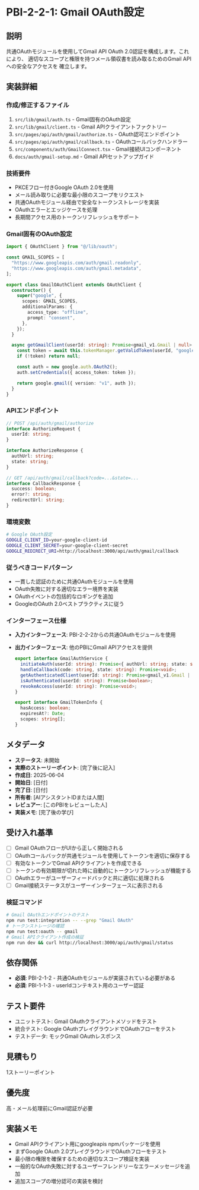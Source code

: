 # PBI-2-2-1: Gmail OAuth設定

## 説明

共通OAuthモジュールを使用してGmail API OAuth 2.0認証を構成します。これにより、
適切なスコープと権限を持つメール領収書を読み取るためのGmail APIへの安全なアクセスを
確立します。

## 実装詳細

### 作成/修正するファイル

1. `src/lib/gmail/auth.ts` - Gmail固有のOAuth設定
2. `src/lib/gmail/client.ts` - Gmail APIクライアントファクトリー
3. `src/pages/api/auth/gmail/authorize.ts` - OAuth認可エンドポイント
4. `src/pages/api/auth/gmail/callback.ts` - OAuthコールバックハンドラー
5. `src/components/auth/GmailConnect.tsx` - Gmail接続UIコンポーネント
6. `docs/auth/gmail-setup.md` - Gmail APIセットアップガイド

### 技術要件

- PKCEフロー付きGoogle OAuth 2.0を使用
- メール読み取りに必要な最小限のスコープをリクエスト
- 共通OAuthモジュール経由で安全なトークンストレージを実装
- OAuthエラーとエッジケースを処理
- 長期間アクセス用のトークンリフレッシュをサポート

### Gmail固有のOAuth設定

```typescript
import { OAuthClient } from "@/lib/oauth";

const GMAIL_SCOPES = [
  "https://www.googleapis.com/auth/gmail.readonly",
  "https://www.googleapis.com/auth/gmail.metadata",
];

export class GmailOAuthClient extends OAuthClient {
  constructor() {
    super("google", {
      scopes: GMAIL_SCOPES,
      additionalParams: {
        access_type: "offline",
        prompt: "consent",
      },
    });
  }

  async getGmailClient(userId: string): Promise<gmail_v1.Gmail | null> {
    const token = await this.tokenManager.getValidToken(userId, "google");
    if (!token) return null;

    const auth = new google.auth.OAuth2();
    auth.setCredentials({ access_token: token });

    return google.gmail({ version: "v1", auth });
  }
}
```

### APIエンドポイント

```typescript
// POST /api/auth/gmail/authorize
interface AuthorizeRequest {
  userId: string;
}

interface AuthorizeResponse {
  authUrl: string;
  state: string;
}

// GET /api/auth/gmail/callback?code=...&state=...
interface CallbackResponse {
  success: boolean;
  error?: string;
  redirectUrl: string;
}
```

### 環境変数

```bash
# Google OAuth設定
GOOGLE_CLIENT_ID=your-google-client-id
GOOGLE_CLIENT_SECRET=your-google-client-secret
GOOGLE_REDIRECT_URI=http://localhost:3000/api/auth/gmail/callback
```

### 従うべきコードパターン

- 一貫した認証のために共通OAuthモジュールを使用
- OAuth失敗に対する適切なエラー境界を実装
- OAuthイベントの包括的なロギングを追加
- GoogleのOAuth 2.0ベストプラクティスに従う

### インターフェース仕様

- **入力インターフェース**: PBI-2-2-2からの共通OAuthモジュールを使用
- **出力インターフェース**: 他のPBIにGmail APIアクセスを提供

  ```typescript
  export interface GmailAuthService {
    initiateAuth(userId: string): Promise<{ authUrl: string; state: string }>;
    handleCallback(code: string, state: string): Promise<void>;
    getAuthenticatedClient(userId: string): Promise<gmail_v1.Gmail | null>;
    isAuthenticated(userId: string): Promise<boolean>;
    revokeAccess(userId: string): Promise<void>;
  }

  export interface GmailTokenInfo {
    hasAccess: boolean;
    expiresAt?: Date;
    scopes: string[];
  }
  ```

## メタデータ

- **ステータス**: 未開始
- **実際のストーリーポイント**: [完了後に記入]
- **作成日**: 2025-06-04
- **開始日**: [日付]
- **完了日**: [日付]
- **所有者**: [AIアシスタントIDまたは人間]
- **レビュアー**: [このPBIをレビューした人]
- **実装メモ**: [完了後の学び]

## 受け入れ基準

- [ ] Gmail OAuthフローがUIから正しく開始される
- [ ] OAuthコールバックが共通モジュールを使用してトークンを適切に保存する
- [ ] 有効なトークンでGmail APIクライアントを作成できる
- [ ] トークンの有効期限が切れた時に自動的にトークンリフレッシュが機能する
- [ ] OAuthエラーがユーザーフィードバックと共に適切に処理される
- [ ] Gmail接続ステータスがユーザーインターフェースに表示される

### 検証コマンド

```bash
# Gmail OAuthエンドポイントのテスト
npm run test:integration -- --grep "Gmail OAuth"
# トークンストレージの確認
npm run test:oauth -- gmail
# Gmail APIクライアント作成の検証
npm run dev && curl http://localhost:3000/api/auth/gmail/status
```

## 依存関係

- **必須**: PBI-2-1-2 - 共通OAuthモジュールが実装されている必要がある
- **必須**: PBI-1-1-3 - userIdコンテキスト用のユーザー認証

## テスト要件

- ユニットテスト: Gmail OAuthクライアントメソッドをテスト
- 統合テスト: Google OAuthプレイグラウンドでOAuthフローをテスト
- テストデータ: モックGmail OAuthレスポンス

## 見積もり

1ストーリーポイント

## 優先度

高 - メール処理前にGmail認証が必要

## 実装メモ

- Gmail APIクライアント用にgoogleapis npmパッケージを使用
- まずGoogle OAuth 2.0プレイグラウンドでOAuthフローをテスト
- 最小限の権限を確保するための適切なスコープ検証を実装
- 一般的なOAuth失敗に対するユーザーフレンドリーなエラーメッセージを追加
- 追加スコープの増分認可の実装を検討
